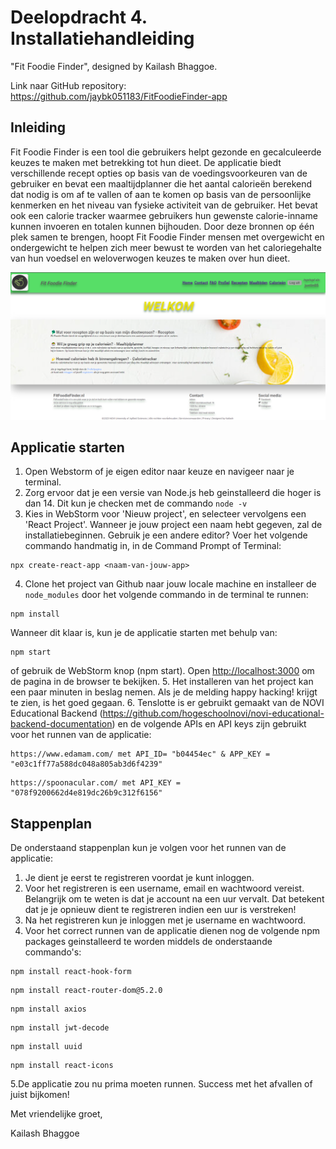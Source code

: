 # Deelopdracht 4. Installatiehandleiding

"Fit Foodie Finder", designed by Kailash Bhaggoe.

Link naar GitHub repository: https://github.com/jaybk051183/FitFoodieFinder-app

## Inleiding

Fit Foodie Finder is een tool die gebruikers helpt gezonde en gecalculeerde keuzes te
maken met betrekking tot hun dieet. De applicatie biedt verschillende recept opties op
basis van de voedingsvoorkeuren van de gebruiker en bevat een maaltijdplanner die het
aantal calorieën berekend dat nodig is om af te vallen of aan te komen op basis van de
persoonlijke kenmerken en het niveau van fysieke activiteit van de gebruiker. Het bevat
ook een calorie tracker waarmee gebruikers hun gewenste calorie-inname kunnen
invoeren en totalen kunnen bijhouden. Door deze bronnen op één plek samen te
brengen, hoopt Fit Foodie Finder mensen met overgewicht en ondergewicht te helpen
zich meer bewust te worden van het caloriegehalte van hun voedsel en weloverwogen
keuzes te maken over hun dieet.

![Homepage](src/assets/Homepage.png)

## Applicatie starten

1. Open Webstorm of je eigen editor naar keuze en navigeer naar je terminal.
2. Zorg ervoor dat je een versie van Node.js heb geinstalleerd die hoger is dan 14. Dit kun je checken met de commando ```node -v```
3. Kies in WebStorm voor 'Nieuw project', en selecteer vervolgens een 'React Project'. Wanneer je jouw project een naam hebt gegeven, zal de installatiebeginnen. Gebruik je een andere editor? Voer het volgende commando handmatig in, in de Command Prompt of Terminal:

```
npx create-react-app <naam-van-jouw-app>
```
4. Clone het project van Github naar jouw locale machine en installeer de `node_modules` door het volgende commando in de terminal te runnen:

```
npm install
```

Wanneer dit klaar is, kun je de applicatie starten met behulp van:

```
npm start
```
of gebruik de WebStorm knop (npm start). Open [http://localhost:3000](http://localhost:3000/) om de pagina in de browser te bekijken.
5. Het installeren van het project kan een paar minuten in beslag nemen. Als je de melding
   happy hacking! krijgt te zien, is het goed gegaan.
6. Tenslotte is er gebruikt gemaakt van de NOVI Educational Backend (https://github.com/hogeschoolnovi/novi-educational-backend-documentation) en de volgende APIs en API keys zijn gebruikt voor het runnen van de applicatie:

```
https://www.edamam.com/ met API_ID= "b04454ec" & APP_KEY = "e03c1ff77a588dc048a805ab3d6f4239"
 ```

```
https://spoonacular.com/ met API_KEY = "078f9200662d4e819dc26b9c312f6156"
```

## Stappenplan

De onderstaand stappenplan kun je volgen voor het runnen van de applicatie:

1. Je dient je eerst te registreren voordat je kunt inloggen.
2. Voor het registreren is een username, email en wachtwoord vereist. Belangrijk om te weten is dat je account na een uur vervalt. Dat betekent dat je je opnieuw dient te registreren indien een uur is verstreken!
3. Na het registreren kun je inloggen met je username en wachtwoord.
4. Voor het correct runnen van de applicatie dienen nog de volgende npm packages geinstalleerd te worden middels de onderstaande commando's:

```
npm install react-hook-form
```

```
npm install react-router-dom@5.2.0
```

```
npm install axios
```

```
npm install jwt-decode
```

```
npm install uuid
```

```
npm install react-icons
```

5.De applicatie zou nu prima moeten runnen. Success met het afvallen of juist bijkomen!

Met vriendelijke groet,

Kailash Bhaggoe
